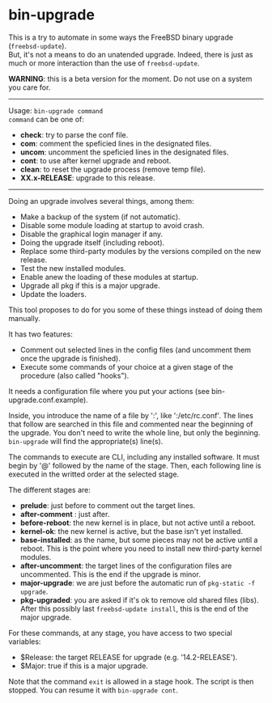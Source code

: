 # bin-upgrade

This is a try to automate in some ways the FreeBSD binary upgrade (`freebsd-update`).  
But, it's not a means to do an unatended upgrade.
Indeed, there is just as much or more interaction than the use of `freebsd-update`.  

**WARNING**: this is a beta version for the moment. Do not use on a system you care for.

---------------------------------
Usage: `bin-upgrade command`  
`command` can be one of:  
* **check**: try to parse the conf file.  
* **com**: comment the speficied lines in the designated files.  
* **uncom**: uncomment the speficied lines in the designated files.  
* **cont**: to use after kernel upgrade and reboot.  
* **clean**: to reset the upgrade process (remove temp file).  
* **XX.x-RELEASE**: upgrade to this release.  
---------------------------------  

Doing an upgrade involves several things, among them: 
- Make a backup of the system (if not automatic).
- Disable some module loading at startup to avoid crash.
- Disable the graphical login manager if any.
- Doing the upgrade itself (including reboot).
- Replace some third-party modules by the versions compiled on the new release.
- Test the new installed modules.
- Enable anew the loading of these modules at startup.
- Upgrade all pkg if this is a major upgrade.
- Update the loaders.

This tool proposes to do for you some of these things instead of doing them manually.  

It has two features:
- Comment out selected lines in the config files (and uncomment them once the upgrade is finished).
- Execute some commands of your choice at a given stage of the procedure (also called "hooks").

It needs a configuration file where you put your actions (see bin-upgrade.conf.example).  

Inside, you introduce the name of a file by ':', like ':/etc/rc.conf'.
The lines that follow are searched in this file and commented near the beginning of the upgrade. You don't need to write the whole line, but only the beginning. `bin-upgrade` will find the appropriate(s) line(s).  

The commands to execute are CLI, including any installed software. It must begin by '@' followed by the name of the stage. Then, each following line is executed in the writted order at the selected stage.  

The different stages are:  
- **prelude**: just before to comment out the target lines.
- **after-comment** : just after.
- **before-reboot**: the new kernel is in place, but not active until a reboot.
- **kernel-ok**: the new kernel is active, but the base isn't yet installed.
- **base-installed**: as the name, but some pieces may not be active until a reboot. This is the point where you need to install new third-party kernel modules.
- **after-uncomment**: the target lines of the configuration files are uncommented. This is the end if the upgrade is minor.
- **major-upgrade**: we are just before the automatic run of `pkg-static -f upgrade`.
- **pkg-upgraded**: you are asked if it's ok to remove old shared files (libs). After this possibly last `freebsd-update install`, this is the end of the major upgrade.

For these commands, at any stage, you have access to two special variables:
- $Release: the target RELEASE for upgrade (e.g. '14.2-RELEASE').
- $Major: true if this is a major upgrade.

Note that the command `exit` is allowed in a stage hook. The script is then stopped. You can resume it with `bin-upgrade cont`.



